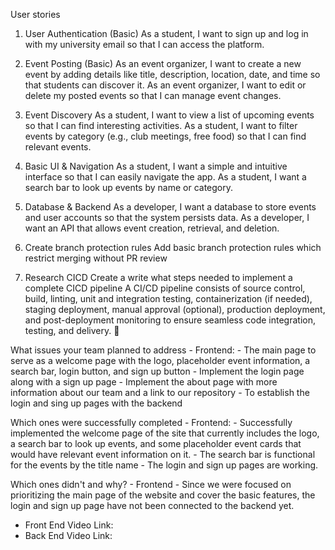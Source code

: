User stories
1. User Authentication (Basic)
    As a student, I want to sign up and log in with my university email so that I can access the platform.
2. Event Posting (Basic)
    As an event organizer, I want to create a new event by adding details like title, description, location, date, and time so that students can discover it.
    As an event organizer, I want to edit or delete my posted events so that I can manage event changes.
3. Event Discovery
    As a student, I want to view a list of upcoming events so that I can find interesting activities.
    As a student, I want to filter events by category (e.g., club meetings, free food) so that I can find relevant events.
4. Basic UI & Navigation
    As a student, I want a simple and intuitive interface so that I can easily navigate the app.
    As a student, I want a search bar to look up events by name or category.
5. Database & Backend
    As a developer, I want a database to store events and user accounts so that the system persists data.
    As a developer, I want an API that allows event creation, retrieval, and deletion.

6.  Create branch protection rules
    Add basic branch protection rules which restrict merging without PR review

7. Research CICD
    Create a write what steps needed to implement a complete CICD pipeline
    A CI/CD pipeline consists of source control, build, linting, unit and integration testing, containerization (if needed), staging deployment, manual approval (optional), production deployment, and post-deployment monitoring to ensure seamless code integration, testing, and delivery. 🚀



What issues your team planned to address
    - Frontend: 
        - The main page to serve as a welcome page with the logo, placeholder event information, a search bar, login button, and sign up button
        - Implement the login page along with a sign up page
        - Implement the about page with more information about our team and a link to our repository 
        - To establish the login and sing up pages with the backend

Which ones were successfully completed
    - Frontend: 
        - Successfully implemented the welcome page of the site that currently includes the logo, a search bar to look up events, and some placeholder event cards that would have relevant event information on it.
        - The search bar is functional for the events by the title name
        - The login and sign up pages are working.

Which ones didn't and why?
    - Frontend
        - Since we were focused on prioritizing the main page of the website and cover the basic features, the login and sign up page have not been connected to the backend yet.
        
- Front End Video Link:
- Back End Video Link:
